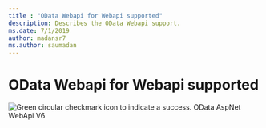 ```yaml
---
title : "OData Webapi for Webapi supported"
description: Describes the OData Webapi support.
ms.date: 7/1/2019
author: madansr7
ms.author: saumadan
---
```

# OData Webapi for Webapi supported
 ![Green circular checkmark icon to indicate a success.](/odata/assets/doc-assets/yes.png) OData AspNet WebApi V6